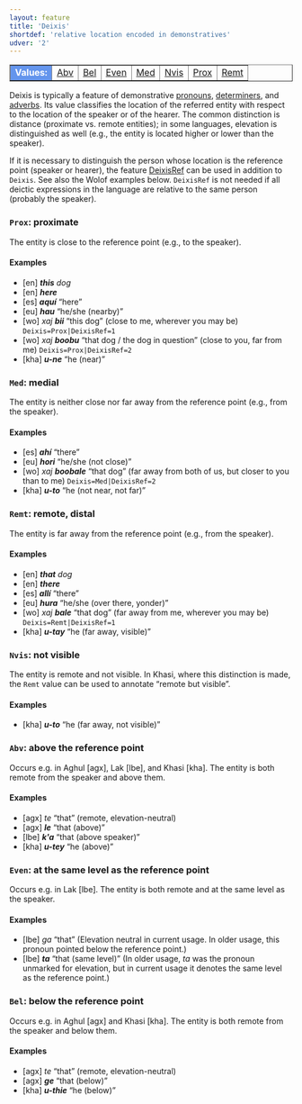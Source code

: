 ```yaml
---
layout: feature
title: 'Deixis'
shortdef: 'relative location encoded in demonstratives'
udver: '2'
---
```


<table class="typeindex" border="1">
<tr>
  <td style="background-color:cornflowerblue;color:white"><strong>Values:</strong> </td>
  <td><a href="#Abv">Abv</a></td>
  <td><a href="#Bel">Bel</a></td>
  <td><a href="#Even">Even</a></td>
  <td><a href="#Med">Med</a></td>
  <td><a href="#Nvis">Nvis</a></td>
  <td><a href="#Prox">Prox</a></td>
  <td><a href="#Remt">Remt</a></td>
</tr>
</table>

<!-- https://github.com/UniversalDependencies/docs/issues/592 -->
<!-- see also Unimorph -->

Deixis is typically a feature of demonstrative [pronouns](u-pos/PRON), [determiners](u-pos/DET), and [adverbs](u-pos/ADV).
Its value classifies the location of the referred entity with respect to the location
of the speaker or of the hearer. The common distinction is distance (proximate vs.
remote entities); in some languages, elevation is distinguished as well (e.g., the
entity is located higher or lower than the speaker).

If it is necessary to distinguish the person whose location is the reference point (speaker or hearer),
the feature [DeixisRef]() can be used in addition to `Deixis`. See also the Wolof examples below.
`DeixisRef` is not needed if all deictic expressions in the language are relative to the same person
(probably the speaker).

### <a name="Prox">`Prox`</a>: proximate

The entity is close to the reference point (e.g., to the speaker).

#### Examples

* [en] _<b>this</b> dog_
* [en] _<b>here</b>_
* [es] _<b>aquí</b>_ “here”
* [eu] _<b>hau</b>_ “he/she (nearby)”
* [wo] _xaj <b>bii</b>_ “this dog” (close to me, wherever you may be) `Deixis=Prox|DeixisRef=1`
* [wo] _xaj <b>boobu</b>_ “that dog / the dog in question” (close to you, far from me) `Deixis=Prox|DeixisRef=2`
* [kha] _<b>u-ne</b>_ “he (near)”

### <a name="Med">`Med`</a>: medial

The entity is neither close nor far away from the reference point (e.g., from the speaker).

#### Examples

* [es] _<b>ahí</b>_ “there”
* [eu] _<b>hori</b>_ “he/she (not close)”
* [wo] _xaj <b>boobale</b>_ “that dog” (far away from both of us, but closer to you than to me) `Deixis=Med|DeixisRef=2`
* [kha] _<b>u-to</b>_ “he (not near, not far)”

### <a name="Remt">`Remt`</a>: remote, distal

The entity is far away from the reference point (e.g., from the speaker).

#### Examples

* [en] _<b>that</b> dog_
* [en] _<b>there</b>_
* [es] _<b>allí</b>_ “there”
* [eu] _<b>hura</b>_ “he/she (over there, yonder)”
* [wo] _xaj <b>bale</b>_ “that dog” (far away from me, wherever you may be) `Deixis=Remt|DeixisRef=1`
* [kha] _<b>u-tay</b>_ “he (far away, visible)”

### <a name="Nvis">`Nvis`</a>: not visible

The entity is remote and not visible. In Khasi, where this distinction is made, the `Remt` value
can be used to annotate “remote but visible”.

#### Examples

* [kha] _<b>u-to</b>_ “he (far away, not visible)”

### <a name="Abv">`Abv`</a>: above the reference point

Occurs e.g. in Aghul [agx], Lak [lbe], and Khasi [kha]. The entity is both remote from the speaker and above them.

#### Examples

* [agx] _te_ “that” (remote, elevation-neutral)
* [agx] _<b>le</b>_ “that (above)”
* [lbe] _<b>k'a</b>_ “that (above speaker)”
* [kha] _<b>u-tey</b>_ “he (above)”

### <a name="Even">`Even`</a>: at the same level as the reference point

Occurs e.g. in Lak [lbe]. The entity is both remote and at the same level as the speaker.

#### Examples

* [lbe] _ga_ “that” (Elevation neutral in current usage. In older usage, this pronoun pointed below the reference point.)
* [lbe] _<b>ta</b>_ “that (same level)” (In older usage, _ta_ was the pronoun unmarked for elevation, but in current usage it denotes the same level as the reference point.)

### <a name="Bel">`Bel`</a>: below the reference point

Occurs e.g. in Aghul [agx] and Khasi [kha]. The entity is both remote from the speaker and below them.

#### Examples

* [agx] _te_ “that” (remote, elevation-neutral)
* [agx] _<b>ge</b>_ “that (below)”
* [kha] _<b>u-thie</b>_ “he (below)”

<!-- Interlanguage links updated Po lis 14 15:34:44 CET 2022 -->
